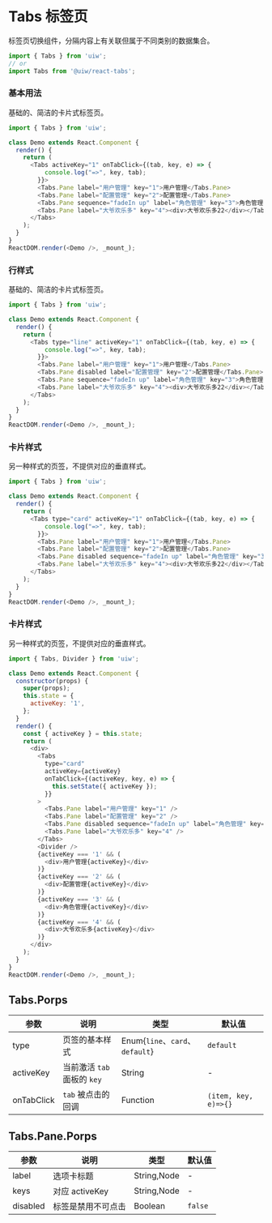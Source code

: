 Tabs 标签页
===

标签页切换组件，分隔内容上有关联但属于不同类别的数据集合。

```jsx
import { Tabs } from 'uiw';
// or
import Tabs from '@uiw/react-tabs';
```

### 基本用法

基础的、简洁的卡片式标签页。

<!--DemoStart,bgWhite,codePen--> 
```js
import { Tabs } from 'uiw';

class Demo extends React.Component {
  render() {
    return (
      <Tabs activeKey="1" onTabClick={(tab, key, e) => {
          console.log("=>", key, tab);
        }}>
        <Tabs.Pane label="用户管理" key="1">用户管理</Tabs.Pane>
        <Tabs.Pane label="配置管理" key="2">配置管理</Tabs.Pane>
        <Tabs.Pane sequence="fadeIn up" label="角色管理" key="3">角色管理</Tabs.Pane>
        <Tabs.Pane label="大爷欢乐多" key="4"><div>大爷欢乐多22</div></Tabs.Pane>
      </Tabs>
    );
  }
}
ReactDOM.render(<Demo />, _mount_);
```
<!--End-->

### 行样式

基础的、简洁的卡片式标签页。

<!--DemoStart,bgWhite,codePen--> 
```js
import { Tabs } from 'uiw';

class Demo extends React.Component {
  render() {
    return (
      <Tabs type="line" activeKey="1" onTabClick={(tab, key, e) => {
          console.log("=>", key, tab);
        }}>
        <Tabs.Pane label="用户管理" key="1">用户管理</Tabs.Pane>
        <Tabs.Pane disabled label="配置管理" key="2">配置管理</Tabs.Pane>
        <Tabs.Pane sequence="fadeIn up" label="角色管理" key="3">角色管理</Tabs.Pane>
        <Tabs.Pane label="大爷欢乐多" key="4"><div>大爷欢乐多22</div></Tabs.Pane>
      </Tabs>
    );
  }
}
ReactDOM.render(<Demo />, _mount_);
```
<!--End-->

### 卡片样式

另一种样式的页签，不提供对应的垂直样式。

<!--DemoStart,bgWhite,codePen--> 
```js
import { Tabs } from 'uiw';

class Demo extends React.Component {
  render() {
    return (
      <Tabs type="card" activeKey="1" onTabClick={(tab, key, e) => {
          console.log("=>", key, tab);
        }}>
        <Tabs.Pane label="用户管理" key="1">用户管理</Tabs.Pane>
        <Tabs.Pane label="配置管理" key="2">配置管理</Tabs.Pane>
        <Tabs.Pane disabled sequence="fadeIn up" label="角色管理" key="3">角色管理</Tabs.Pane>
        <Tabs.Pane label="大爷欢乐多" key="4"><div>大爷欢乐多22</div></Tabs.Pane>
      </Tabs>
    );
  }
}
ReactDOM.render(<Demo />, _mount_);
```
<!--End-->


### 卡片样式

另一种样式的页签，不提供对应的垂直样式。

<!--DemoStart,bgWhite,codePen--> 
```js
import { Tabs, Divider } from 'uiw';

class Demo extends React.Component {
  constructor(props) {
    super(props);
    this.state = {
      activeKey: '1',
    };
  }
  render() {
    const { activeKey } = this.state;
    return (
      <div>
        <Tabs
          type="card"
          activeKey={activeKey}
          onTabClick={(activeKey, key, e) => {
            this.setState({ activeKey });
          }}
        >
          <Tabs.Pane label="用户管理" key="1" />
          <Tabs.Pane label="配置管理" key="2" />
          <Tabs.Pane disabled sequence="fadeIn up" label="角色管理" key="3" />
          <Tabs.Pane label="大爷欢乐多" key="4" />
        </Tabs>
        <Divider />
        {activeKey === '1' && (
          <div>用户管理{activeKey}</div>
        )}
        {activeKey === '2' && (
          <div>配置管理{activeKey}</div>
        )}
        {activeKey === '3' && (
          <div>角色管理{activeKey}</div>
        )}
        {activeKey === '4' && (
          <div>大爷欢乐多{activeKey}</div>
        )}
      </div>
    );
  }
}
ReactDOM.render(<Demo />, _mount_);
```
<!--End-->

## Tabs.Porps 

| 参数 | 说明 | 类型 | 默认值 |
|------ |-------- |---------- |-------- |
| type | 页签的基本样式 | Enum{`line`、`card`、`default`} | `default` |
| activeKey | 当前激活 `tab` 面板的 `key` | String | - |
| onTabClick | `tab` 被点击的回调 | Function | `(item, key, e)=>{}` |

## Tabs.Pane.Porps 

| 参数 | 说明 | 类型 | 默认值 |
|------ |-------- |---------- |-------- |
| label | 选项卡标题 | String,Node | - |
| keys | 对应 activeKey | String,Node | - |
| disabled | 标签是禁用不可点击 | Boolean | `false` |